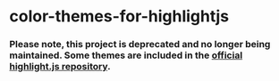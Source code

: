 color-themes-for-highlightjs
=====================================

### Please note, this project is deprecated and no longer being maintained. Some themes are included in the [official highlight.js repository](https://github.com/highlightjs/highlight.js/tree/55f68f72be2cb69d14561353ad851d6b2242dfcc/src/styles).
